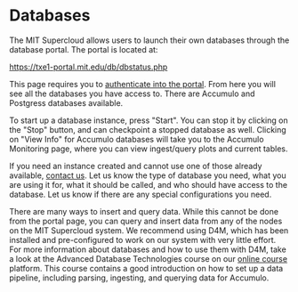Databases
=========

The MIT Supercloud allows users to launch their own databases through
the database portal. The portal is located at:

<https://txe1-portal.mit.edu/db/dbstatus.php>

This page requires you to [authenticate into the
portal](web-portal.md#portal-authentication). From here you will
see all the databases you have access to. There are Accumulo and
Postgress databases available.

To start up a database instance, press "Start". You can stop it by
clicking on the "Stop" button, and can checkpoint a stopped database
as well. Clicking on "View Info" for Accumulo databases will take you
to the Accumulo Monitoring page, where you can view ingest/query plots
and current tables.

If you need an instance created and cannot use one of those already
available, [contact us](https://supercloud.mit.edu/contact). Let us know
the type of database you need, what you are using it for, what it should
be called, and who should have access to the database. Let us know if
there are any special configurations you need.

There are many ways to insert and query data. While this cannot be done
from the portal page, you can query and insert data from any of the
nodes on the MIT Supercloud system. We recommend using D4M, which has
been installed and pre-configured to work on our system with very little
effort. For more information about databases and how to use them with
D4M, take a look at the Advanced Database Technologies course on our
[online course](https://supercloud.mit.edu/online-courses) platform.
This course contains a good introduction on how to set up a data
pipeline, including parsing, ingesting, and querying data for Accumulo.
